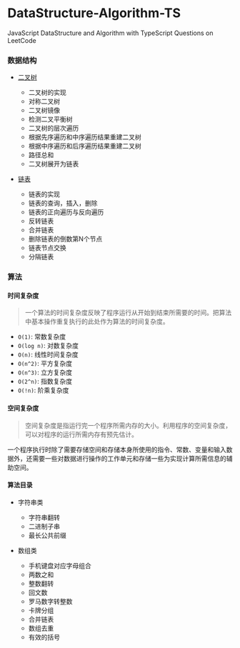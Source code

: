 # DataStructure-Algorithm-TS
JavaScript DataStructure and Algorithm with TypeScript
Questions on LeetCode

### 数据结构
- [二叉树](https://github.com/Reaper622/DataStructure-Algorithm-TS/blob/master/DataStructure/BinaryTree/BinaryTree.md)
    - 二叉树的实现
    - 对称二叉树
    - 二叉树镜像
    - 检测二叉平衡树
    - 二叉树的层次遍历
    - 根据先序遍历和中序遍历结果重建二叉树
    - 根据中序遍历和后序遍历结果重建二叉树
    - 路径总和
    - 二叉树展开为链表

- [链表](https://github.com/Reaper622/DataStructure-Algorithm-TS/blob/master/DataStructure/LinkList/LinkList.md)
    - 链表的实现
    - 链表的查询，插入，删除
    - 链表的正向遍历与反向遍历
    - 反转链表
    - 合并链表
    - 删除链表的倒数第N个节点
    - 链表节点交换
    - 分隔链表

### 算法

#### 时间复杂度

> 一个算法的时间复杂度反映了程序运行从开始到结束所需要的时间。把算法中基本操作重复执行的此处作为算法的时间复杂度。

- `O(1)`: 常数复杂度
- `O(log n)`: 对数复杂度
- `O(n)`: 线性时间复杂度
- `O(n^2)`: 平方复杂度
- `O(n^3)`: 立方复杂度
- `O(2^n)`: 指数复杂度
- `O(!n)`: 阶乘复杂度

#### 空间复杂度

> 空间复杂度是指运行完一个程序所需内存的大小。利用程序的空间复杂度，可以对程序的运行所需内存有预先估计。

一个程序执行时除了需要存储空间和存储本身所使用的指令、常数、变量和输入数据外，还需要一些对数据进行操作的工作单元和存储一些为实现计算所需信息的辅助空间。


#### 算法目录
- 字符串类
  - 字符串翻转
  - 二进制子串
  - 最长公共前缀

- 数组类
  - 手机键盘对应字母组合
  - 两数之和
  - 整数翻转
  - 回文数
  - 罗马数字转整数
  - 卡牌分组
  - 合并链表
  - 数组去重
  - 有效的括号
